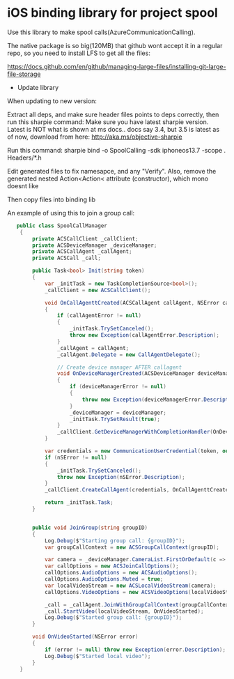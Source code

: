iOS binding library for project spool
=====================================

Use this library to make spool calls(AzureCommunicationCalling).

The native package is so big(120MB) that github wont accept it in a regular repo,
so you need to install LFS to get all the files:

https://docs.github.com/en/github/managing-large-files/installing-git-large-file-storage

* Update library

When updating to new version:

Extract all deps, and make sure header files points to deps correctly, then run this sharpie command:
Make sure you have latest sharpie version.
Latest is NOT what is shown at ms docs.. docs say 3.4,
but 3.5 is latest as of now, download from here: http://aka.ms/objective-sharpie

Run this command:
sharpie bind -o SpoolCalling -sdk iphoneos13.7 -scope . Headers/\*.h

Edit generated files to fix namesapce, and any "Verify".
Also, remove the generated nested Action\<Action\< attribute (constructor), which mono doesnt like

Then copy files into binding lib

An example of using this to join a group call:

```csharp
   public class SpoolCallManager
    {
        private ACSCallClient _callClient;
        private ACSDeviceManager _deviceManager;
        private ACSCallAgent _callAgent;
        private ACSCall _call;

        public Task<bool> Init(string token)
        {
            var _initTask = new TaskCompletionSource<bool>();
            _callClient = new ACSCallClient();

            void OnCallAgenttCreated(ACSCallAgent callAgent, NSError callAgentError)
            {
                if (callAgentError != null)
                {
                    _initTask.TrySetCanceled();
                    throw new Exception(callAgentError.Description);
                }
                _callAgent = callAgent;
                _callAgent.Delegate = new CallAgentDelegate();

                // Create device manager AFTER callagent
                void OnDeviceManagerCreated(ACSDeviceManager deviceManager, NSError deviceManagerError)
                {
                    if (deviceManagerError != null)
                    {
                        throw new Exception(deviceManagerError.Description);
                    }
                    _deviceManager = deviceManager;
                    _initTask.TrySetResult(true);
                }
                _callClient.GetDeviceManagerWithCompletionHandler(OnDeviceManagerCreated);
            }

            var credentials = new CommunicationUserCredential(token, out var nSError);
            if (nSError != null)
            {
                _initTask.TrySetCanceled();
                throw new Exception(nSError.Description);
            }
            _callClient.CreateCallAgent(credentials, OnCallAgenttCreated);

            return _initTask.Task;
        }


        public void JoinGroup(string groupID)
        {
            Log.Debug($"Starting group call: {groupID}");
            var groupCallContext = new ACSGroupCallContext(groupID);

            var camera = _deviceManager.CameraList.FirstOrDefault(c => c.CameraFacing == ACSCameraFacing.Front);
            var callOptions = new ACSJoinCallOptions();
            callOptions.AudioOptions = new ACSAudioOptions();
            callOptions.AudioOptions.Muted = true;
            var localVideoStream = new ACSLocalVideoStream(camera);
            callOptions.VideoOptions = new ACSVideoOptions(localVideoStream);

            _call = _callAgent.JoinWithGroupCallContext(groupCallContext, callOptions);
            _call.StartVideo(localVideoStream, OnVideoStarted);
            Log.Debug($"Started group call: {groupID}");
        }

        void OnVideoStarted(NSError error)
        {
            if (error != null) throw new Exception(error.Description);
            Log.Debug($"Started local video");
        }
    }
```
